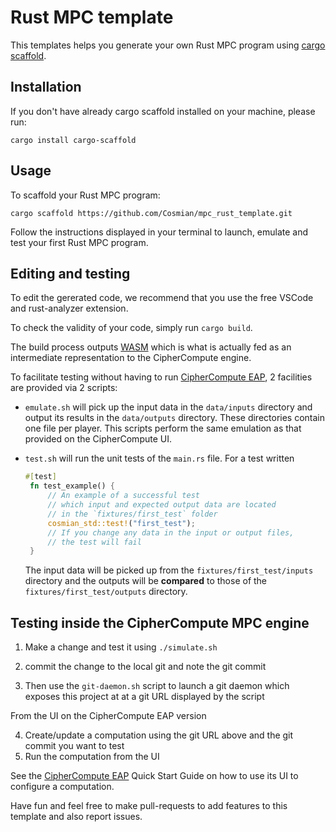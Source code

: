 # Rust MPC template

This templates helps you generate your own Rust MPC program using [cargo scaffold](https://github.com/iomentum/cargo-scaffold).

## Installation

If you don't have already cargo scaffold installed on your machine, please run:

```
cargo install cargo-scaffold
```

## Usage

To scaffold your Rust MPC program:

```
cargo scaffold https://github.com/Cosmian/mpc_rust_template.git
```

Follow the instructions displayed in your terminal to launch, emulate and test your first Rust MPC program.

## Editing and testing

To edit the gererated code, we recommend that you use the free VSCode and rust-analyzer extension.

To check the validity of your code, simply run  `cargo build`.
 
The build process outputs [WASM](https://fr.wikipedia.org/wiki/WebAssembly) which
is what is actually fed as an intermediate representation to the CipherCompute engine.

To facilitate testing without having to run [CipherCompute EAP](https://github.com/Cosmian/CipherCompute),  2 facilities are provided via 2 scripts:

 - `emulate.sh` will pick up the input data in the `data/inputs` directory 
  and output its results in the `data/outputs` directory. These directories contain one 
  file per player. This scripts perform the same emulation as that provided on the CipherCompute UI. 

 - `test.sh` will run the unit tests of the `main.rs` file. For a test written 
   ```rust
   #[test]
    fn test_example() {
        // An example of a successful test
        // which input and expected output data are located
        // in the `fixtures/first_test` folder
        cosmian_std::test!("first_test");
        // If you change any data in the input or output files,
        // the test will fail
    }
    ```
    The input data will be picked up from the `fixtures/first_test/inputs` directory and
    the outputs will be **compared** to those of the `fixtures/first_test/outputs` directory.

## Testing inside the CipherCompute MPC engine

1. Make a change and test it using `./simulate.sh`
2. commit the change to the local git and note the git commit

3. Then use the `git-daemon.sh` script to launch a git daemon which exposes this project at
at a git URL displayed by the script

From the UI on the CipherCompute EAP version

4. Create/update a computation using the git URL above and the git commit you want to test
5. Run the computation from the UI

See the [CipherCompute EAP](https://github.com/Cosmian/CipherCompute) Quick Start Guide
on how to use its UI to configure a computation.


Have fun and feel free to make pull-requests to add features to this template and also report issues.

<!--
## Demo
[![asciicast](https://asciinema.org/a/Fmj2hhuzkoazAaSavasJPjfjL.svg)](https://asciinema.org/a/Fmj2hhuzkoazAaSavasJPjfjL)
--!>
